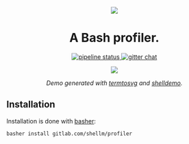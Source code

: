 <p align="center">
  <img src="https://gl.githack.com/shellm/profiler/raw/master/logo.png">
</p>

<h1 align="center">A Bash profiler.</h1>

<p align="center">
  <a href="https://gitlab.com/shellm/profiler/commits/master">
    <img alt="pipeline status" src="https://gitlab.com/shellm/profiler/badges/master/pipeline.svg" />
  </a>
  <!--<a href="https://gitlab.com/shellm/profiler/commits/master">
    <img alt="coverage report" src="https://gitlab.com/shellm/profiler/badges/master/coverage.svg" />
  </a>-->
  <a href="https://gitter.im/shellm/profiler">
    <img alt="gitter chat" src="https://badges.gitter.im/shellm/profiler.svg" />
  </a>
</p>


  


  <p align="center"><img src="https://gl.githack.com/shellm/profiler/raw/master/demo/demo.svg"></p>
<p align="center"><em>Demo generated with <a href="https://github.com/nbedos/termtosvg">termtosvg</a> and <a href="https://github.com/pawamoy/shelldemo">shelldemo</a>.</em></p>



  ## Installation
Installation is done with [basher](https://github.com/basherpm/basher):

```bash
basher install gitlab.com/shellm/profiler
```



  


